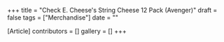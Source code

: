 +++
title = "Check E. Cheese's String Cheese 12 Pack (Avenger)"
draft = false
tags = ["Merchandise"]
date = ""

[Article]
contributors = []
gallery = []
+++